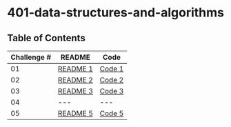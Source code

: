 # 401-data-structures-and-algorithms

## Table of Contents

| Challenge #     | README | Code |
| --------------- | ----   |------|
| 01          | [README 1](challenges/array-reverse/src/README.md)| [Code 1](challenges/array-reverse/src/Main.java)|
| 02         | [README 2](challenges/array-insert-shifted/lib/src/main/java/arrayShifted/ReadMe.md)| [Code 2](challenges/array-insert-shifted/lib/src/main/java/arrayShifted/shiftedArray.java)|
| 03         | [README 3](challenges/array-binary-search/app/src/main/java/binarySearch/README.md)| [Code 3](challenges/array-binary-search/app/src/main/java/binarySearch/App.java)|
| 04         | --- | --- |
| 05         | [README 5](challenges/linked-list/lib/src/main/java/LinkedList/README.md)| [Code 5](challenges/linked-list/lib/src/main/java/LinkedList/LinkedList.java)|